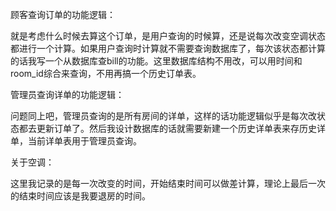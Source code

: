 顾客查询订单的功能逻辑：

​		就是考虑什么时候去算这个订单，是用户查询的时候算，还是说每次改变空调状态都进行一个计算。如果用户查询时计算就不需要查询数据库了，每次该状态都计算的话我写一个从数据库查bill的功能。这里数据库结构不用改，可以用时间和room_id综合来查询，不用再搞一个历史订单表。

管理员查询详单的功能逻辑：

​		问题同上吧，管理员查询的是所有房间的详单，这样的话功能逻辑似乎是每次改状态都去更新订单了。然后我设计数据库的话就需要新建一个历史详单表来存历史详单，当前详单表用于管理员查询。

关于空调：

​		这里我记录的是每一次改变的时间，开始结束时间可以做差计算，理论上最后一次的结束时间应该是我要退房的时间。